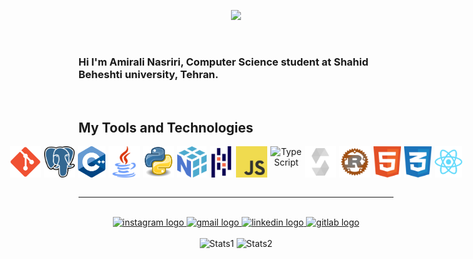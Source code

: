 <p align="center">
  <a href="https://git.io/typing-svg">
    <img src="https://readme-typing-svg.demolab.com?font=Fira+Code&size=40&pause=1000&color=00FF00&center=true&vCenter=true&width=500&lines=----HOPE----"/>
  </a>
</p>

<br>

### Hi I'm Amirali Nasriri, Computer Science student at Shahid Beheshti university, Tehran.

<br>

## My Tools and Technologies

<div align="center">

  <div style="display: flex; align-items: center; justify-content: center; gap: 5px;">
    <img src="icons/git.svg" alt="git" height="50" width="50">
    <img src="icons/postgres.svg" alt="postgres" height="50" width="50">
    <img src="icons/c++.svg" alt="c++" height="50" width="50">
    <img src="icons/java.svg" alt="java" height="50" width="50">
    <img src="icons/python.svg" alt="python" height="50" width="50">
<!--     <img src="icons/file-type-r.svg" alt="R" height="50" width="50"> -->
    <img src="icons/numpy-1.svg" alt="numpy" height="50" width="50">
    <img src="icons/pandas.svg" alt="pandas" height="50" width="50">
    <img src="icons/logo-javascript.svg" alt="javascript" height="50" width="50">
    <img src="https://upload.wikimedia.org/wikipedia/commons/thumb/4/4c/Typescript_logo_2020.svg/1200px-Typescript_logo_2020.svg.png" alt="TypeScript" height="50" width="50">
    <img src="icons/solidity-svgrepo-com.svg" alt="solidity" height="50" width="50">
    <img src="icons/rust.svg" alt="rust" height="50" width="50">
    <img src="icons/html-1.svg" alt="html" height="50" width="50">
    <img src="icons/css-3.svg" alt="css" height="50" width="50">
    <img src="icons/react-2.svg" alt="react" height="50" width="50">
</div>

</div>

<br>
<hr>
<br>

<div align="center">
  <a href="https://www.instagram.com/amirali__nasiri_?igsh=aW82cmxvYzRtOHZj" target="_blank">
    <img src="https://img.shields.io/static/v1?message=Instagram&logo=instagram&label=&color=cd486b&logoColor=white&labelColor=&style=for-the-badge" height="27" alt="instagram logo"  />
  </a>
  <a href="amirnasiri1383710@gmail.com" target="_blank">
    <img src="https://img.shields.io/static/v1?message=Gmail&logo=gmail&label=&color=D14836&logoColor=white&labelColor=&style=for-the-badge" height="27" alt="gmail logo"  />
  </a>
  <a href="
  https://www.linkedin.com/in/amirali-nasiri-370646283/" target="_blank">
    <img src="https://img.shields.io/static/v1?message=LinkedIn&logo=linkedin&label=&color=0077B5&logoColor=white&labelColor=&style=for-the-badge" height="27" alt="linkedin logo"  />
  </a>
   <a href="https://gitlab.com/amirnasiri1383710" target="_blank">
    <img src="https://img.shields.io/static/v1?message=GitLab&logo=gitlab&label=&color=FCA121&logoColor=white&labelColor=&style=for-the-badge" height="27" alt="gitlab logo"  />
  </a>
</div>

<br>

<div align="center">
    <img src="https://github-readme-stats.vercel.app/api?username=amiralinasiri27&theme=darcula&show_icons=true&hide_border=true&count_private=true" alt="Stats1" height="150">
    <img src="https://github-readme-stats.vercel.app/api/top-langs/?username=amiralinasiri27&theme=darcula&show_icons=true&hide_border=true&layout=compact" alt="Stats2" height="150">
</div>
